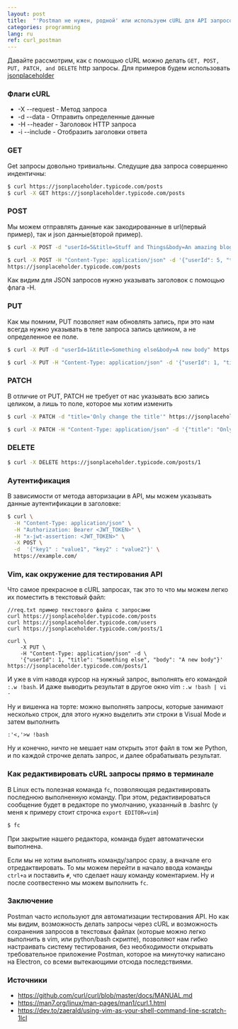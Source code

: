 ```yaml
---
layout: post
title:  "'Postman не нужен, родной' или используем cURL для API запросов"
categories: programming
lang: ru
ref: curl_postman
---
```


Давайте рассмотрим, как с помощью cURL можно делать `GET, POST, PUT, PATCH, and DELETE` http запросы.
Для примеров будем использовать [jsonplaceholder](https://jsonplaceholder.typicode.com)

### Флаги cURL

* -X --request - Метод запроса
* -d --data - Отправить определенные данные
* -H --header - Заголовок HTTP запроса
* -i --include - Отобразить заголовки ответа

### GET

Get запросы довольно тривиальны. Следущие два запроса совершенно индентичны: 

```bash
$ curl https://jsonplaceholder.typicode.com/posts
$ curl -X GET https://jsonplaceholder.typicode.com/posts
```

### POST

Мы можем отправлять данные как закодированные в url(первый пример), так и json данные(второй пример).

```bash
$ curl -X POST -d "userId=5&title=Stuff and Things&body=An amazing blog post about both stuff and things." https://jsonplaceholder.typicode.com/posts
```

```bash
$ curl -X POST -H "Content-Type: application/json" -d '{"userId": 5, "title": "Stuff and Things", "body": "An amazing blog post about both stuff and things."}'
https://jsonplaceholder.typicode.com/posts
```

Как видим для JSON запросов нужно указывать заголовок с помощью флага -H.

### PUT

Как мы помним, PUT позволяет нам обновлять запись, при это нам всегда нужно указывать в теле запроса запись целиком, а не определенное ее поле.

```bash
$ curl -X PUT -d "userId=1&title=Something else&body=A new body" https://jsonplaceholder.typicode.com/posts/1
```

```bash
$ curl -X PUT -H "Content-Type: application/json" -d '{"userId": 1, "title": "Something else", "body": "A new body"}' https://jsonplaceholder.typicode.com/posts/1
```

### PATCH

В отличие от PUT, PATCH не требует от нас указывать всю запись целиком, а лишь то поле, которое мы хотим изменить

```bash
$ curl -X PATCH -d "title='Only change the title'" https://jsonplaceholder.typicode.com/posts/1
```

```bash
$ curl -X PATCH -H "Content-Type: application/json" -d '{"title": "Only change the title"}' https://jsonplaceholder.typicode.com/posts/1
```

### DELETE

```bash
$ curl -X DELETE https://jsonplaceholder.typicode.com/posts/1
```

### Aутентификация

В зависимости от метода авторизации в API, мы можем указывать данные аутентификации в заголовке:

```bash
$ curl \
  -H "Content-Type: application/json" \
  -H "Authorization: Bearer <JWT_TOKEN>" \
  -H "x-jwt-assertion: <JWT_TOKEN>" \
  -X POST \
  -d  '{"key1" : "value1", "key2" : "value2"}' \
  https://example.com/
```

### Vim, как окружение для тестирования API

Что самое прекрасное в cURL запросах, так это то что мы можем легко их поместить в текстовый файл:
```
//req.txt пример текстового файла с запросами
curl https://jsonplaceholder.typicode.com/posts
curl https://jsonplaceholder.typicode.com/users
curl https://jsonplaceholder.typicode.com/posts/1

curl \
    -X PUT \
    -H "Content-Type: application/json" -d \
    '{"userId": 1, "title": "Something else", "body": "A new body"}' https://jsonplaceholder.typicode.com/posts/1

```

И уже в vim наводя курсор на нужный запроc, выполнять его командой `:.w !bash`. И даже выводить результат в другое окно vim `:.w !bash | vi -`  

Ну и вишенка на торте: можно выполнять запросы, которые занимают несколько строк, для этого нужно выделить эти строки в Visual Mode и затем выполнить
```
:'<,'>w !bash
```

Ну и конечно, ничто не мешает нам открыть этот файл в том же Python, и по каждой строчке делать запрос, и далее обрабатывать результат.

### Как редактивировать cURL запросы прямо в терминале

В Linux есть полезная команда `fc`, позволяющая редактивировать последнюю выполненную команду. При этом, редактивироваться сообщение будет в редакторе по
умолчанию, указанный в .bashrc (у меня к примеру стоит строчка `export EDITOR=vim`)

```bash
$ fc
```

При закрытие нашего редактора, команда будет автоматически выполнена.

Если мы не хотим выполнять команду/запрос сразу, а вначале его отредактвировать. То мы можем перейти в начало ввода команды `ctrl+a` и поставить `#`, что
сделает нашу команду коментарием. Ну и после соотвестенно мы можем выполнить `fc`.

### Заключение

Postman часто используют для автоматизации тестирования API. Но как мы видим, возможность делать запросы через cURL и возможность сохранения запросов
в текстовых файлах (которые можно легко выполнить в vim, или python/bash скрипте), позволяют нам гибко настраивать систему тестирования, без необходимости
открывать требовательное приложение Postman, которое на минуточку написано на Electron, со всеми вытекающими отсюда последствиями.

### Источники

* https://github.com/curl/curl/blob/master/docs/MANUAL.md
* https://man7.org/linux/man-pages/man1/curl.1.html
* https://dev.to/zaerald/using-vim-as-your-shell-command-line-scratch-1lcl

